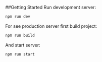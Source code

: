 ##Getting Started
Run development server:
```bash
npm run dev
```

For see production server first build project:
```bash
npm run build
```
And start server:
```bash
npm run start
```